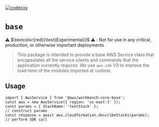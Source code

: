 [![codecov](https://codecov.io/github/aws-solutions/solution-spark-on-aws/branch/codecov/graph/badge.svg?flag=workbench-core-base)](https://codecov.io/github/aws-solutions/solution-spark-on-aws)

# `base`

⚠️ $\textcolor{red}{\text{Experimental}}$ ⚠️ : Not for use in any critical, production, or otherwise important deployments

> This package is intended to provide a base AWS Service class that encapsulates all the service clients and commands that the application currently requires. We use `aws-sdk` V3 to improve the load-time of the modules imported at runtime.

## Usage

```
import { AwsService } from '@aws/workbench-core-base';
const aws = new AwsService({ region: 'us-east-1' });
const params = { StackName: 'testStack' };                            // construct params
const response = await aws.cloudformation.describeStacks(params);     // perform SDK call
```